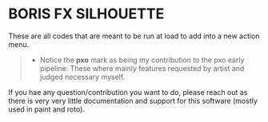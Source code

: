 # BORIS FX SILHOUETTE

These are all codes that are meant to be run at load to add into a new action menu.

> * Notice the **pxo** mark as being my contribution to the pxo early pipeline. 
>   These where mainly features requested by artist and judged necessary myself.

If you hae any question/contribution you want to do, please reach out as there is very very little documentation
and support for this software (mostly used in paint and roto). 